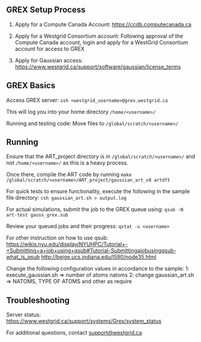 
## GREX Setup Process    
 
1. Apply for a Compute Canada Account:
https://ccdb.computecanada.ca
 
2. Apply for a Westgrid Consortium account:
	Following approval of the Compute Canada account, login and apply for a WestGrid 
  Consortium account for access to GREX
 
3. Apply for Gaussian access:
https://www.westgrid.ca/support/software/gaussian/license_terms
 
 
## GREX Basics 
 
Access GREX server:
    `ssh <westgrid_username>@grex.westgrid.ca`
 
This will log you into your home directory
	`/home/<username>/`
 
Running and testing code:
	Move files to 
    `/global/scratch/<username>/`
 
## Running 
 
Ensure that the ART_project directory is in `/global/scratch/<username>/` and not `/home/<username>/` as this is a heavy process. 

Once there, compile the ART code by running 
    `make /global/scratch/<username>/ART_project/gaussian_art_v8 artdft`
 
For quick tests to ensure functionality, execute the following in the sample file directory:
	`csh gaussian_art.sh > output.log`
	
For actual simulations, submit the job to the GREX queue using:
    `qsub -N art-test gauss_grex.sub`

Review your queued jobs and their progress:
    `qstat -u <username>`

For other instruction on how to use qsub:
https://wikis.nyu.edu/display/NYUHPC/Tutorial+-+Submitting+a+job+using+qsub#Tutorial-Submittingajobusingqsub-what_is_qsub
http://beige.ucs.indiana.edu/I590/node35.html

Change the following configuration values in accordance to the sample:
1: execute_gaussian.sh => number of atoms natoms
2: change gaussian_art.sh => NATOMS, TYPE OF ATOMS and other as require 
 
 
## Troubleshooting
 
Server status: 
https://www.westgrid.ca/support/systems/Grex/system_status
 
For additional questions, contact support@westgrid.ca

